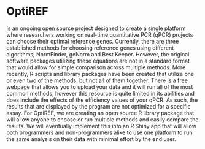 # OptiREF
Is an ongoing open source project designed to create a single platform where researchers working on real-time quantitative PCR (qPCR) projects can choose their optimal reference genes. Currently, there are three established methods for choosing reference genes using different algorithms; NormFinder, geNorm and Best Keeper. However, the original software packages utilizing these equations are not in a standard format that would allow for simple comparison across multiple methods. More recently, R scripts and library packages have been created that utilize one or even two of the methods, but not all of them together. There is a free webpage that allows you to upload your data and it will run all of the most common methods, however this resource is quite limited in its abilities and does include the effects of the efficiency values of your qPCR. As such, the results that are displayed by the program are not optimized for a specific assay. For OptiREF, we are creating an open source R library package that will allow anyone to choose or run multiple methods and easily compare the results. We will eventually implement this into an R Shiny app that will allow both programmers and non-programmers alike to use one platform to run the same analysis on their data with minimal effort by the end user. 
